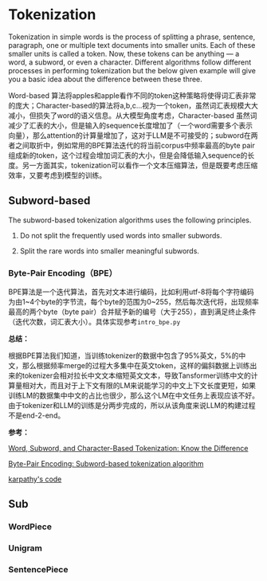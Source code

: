 # Tokenization

Tokenization in simple words is the process of splitting a phrase, sentence, paragraph, one or multiple text documents into smaller units. Each of these smaller units is called a token. Now, these tokens can be anything — a word, a subword, or even a character. Different algorithms follow different processes in performing tokenization but the below given example will give you a basic idea about the difference between these three.

Word-based 算法将apples和apple看作不同的token这种策略将使得词汇表非常的庞大；Character-based的算法将a,b,c...视为一个token，虽然词汇表规模大大减小，但损失了word的语义信息。从大模型角度考虑，Character-based 虽然词减少了汇表的大小，但是输入的sequence长度增加了（一个word需要多个表示向量），那么attention的计算量增加了，这对于LLM是不可接受的；subword在两者之间取折中，例如常用的BPE算法迭代的将当前corpus中频率最高的byte pair组成新的token，这个过程会增加词汇表的大小，但是会降低输入sequence的长度。另一方面其实，tokenization可以看作一个文本压缩算法，但是既要考虑压缩效率，又要考虑到模型的训练。

## Subword-based

The subword-based tokenization algorithms uses the following principles.

1. Do not split the frequently used words into smaller subwords.
   
2. Split the rare words into smaller meaningful subwords.

### Byte-Pair Encoding（BPE）

BPE算法是一个迭代算法，首先对文本进行编码，比如利用utf-8将每个字符编码为由1\~4个byte的字节流，每个byte的范围为0\~255，然后每次迭代将，出现频率最高的两个byte（byte pair）合并赋予新的编号（大于255），直到满足终止条件（迭代次数，词汇表大小）。具体实现参考`intro_bpe.py`

**总结：**

根据BPE算法我们知道，当训练tokenizer的数据中包含了95%英文，5%的中文，那么根据频率merge的过程大多集中在英文token，这样的偏斜数据上训练出来的tokenizer会相对拉长中文文本缩短英文文本，导致Tansformer训练中文的计算量相对大，而且对于上下文有限的LM来说能学习的中文上下文长度更短，如果训练LM的数据集中中文的占比也很少，那么这个LM在中文任务上表现应该不好。由于tokenizer和LLM的训练是分两步完成的，所以从该角度来说LLM的构建过程不是end-2-end。

**参考：**

[Word, Subword, and Character-Based Tokenization: Know the Difference](https://towardsdatascience.com/word-subword-and-character-based-tokenization-know-the-difference-ea0976b64e17)


[Byte-Pair Encoding: Subword-based tokenization algorithm](https://towardsdatascience.com/byte-pair-encoding-subword-based-tokenization-algorithm-77828a70bee0)

[karpathy's code](https://github.com/karpathy/minbpe)


## Sub

### WordPiece


### Unigram


### SentencePiece
